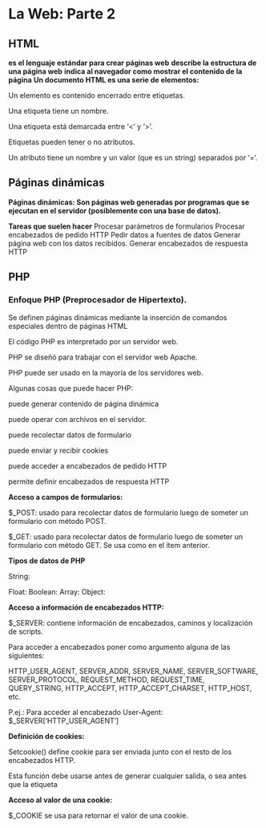 # La Web: Parte 2

## HTML

**es el lenguaje estándar para crear páginas web**
**describe la estructura de una página web**
**indica al navegador como mostrar el contenido de la página**
**Un documento HTML es una serie de elementos:**

Un elemento es contenido encerrado entre etiquetas.

Una etiqueta tiene un nombre.

Una etiqueta está demarcada entre ‘<‘ y ‘>’.

Etiquetas pueden tener o no atributos.

Un atributo tiene un nombre y un valor (que es un string) separados por ‘=‘.


## Páginas dinámicas

**Páginas dinámicas: Son páginas web generadas por programas que se ejecutan en el servidor (posiblemente con una base de datos).**

**Tareas que suelen hacer**
Procesar parámetros de formularios
Procesar encabezados de pedido HTTP
Pedir datos a fuentes de datos
Generar página web con los datos recibidos.
Generar encabezados de respuesta HTTP


## PHP


### Enfoque PHP (Preprocesador de Hipertexto).

Se definen páginas dinámicas mediante la inserción de comandos especiales dentro de páginas HTML

El código PHP es interpretado por un servidor web.

PHP se diseñó para trabajar con el servidor web Apache.

PHP puede ser usado en la mayoría de los servidores web.

Algunas cosas que puede hacer PHP:

puede generar contenido de página dinámica

puede operar con archivos en el servidor.

puede recolectar datos de formulario

puede enviar y recibir cookies

puede acceder a encabezados de pedido HTTP

permite definir encabezados de respuesta HTTP

**Acceso a campos de formularios:**

$_POST: usado para recolectar datos de formulario luego de someter un formulario con método POST.

$_GET: usado para recolectar datos de formulario luego de someter un formulario con método GET. Se usa como en el ítem anterior.

**Tipos de datos de PHP**

String:



Float:
Boolean:
Array:
Object:

**Acceso a información de encabezados HTTP:**

$_SERVER: contiene información de encabezados, caminos y localización de scripts.

Para acceder a encabezados poner como argumento alguna de las siguientes:

HTTP_USER_AGENT, SERVER_ADDR, SERVER_NAME, SERVER_SOFTWARE, SERVER_PROTOCOL, REQUEST_METHOD, REQUEST_TIME, QUERY_STRING, HTTP_ACCEPT, HTTP_ACCEPT_CHARSET, HTTP_HOST, etc.

P.ej.: Para acceder al encabezado User-Agent: $_SERVER[‘HTTP_USER_AGENT’]

**Definición de cookies:**

Setcookie() define cookie para ser enviada junto con el resto de los encabezados HTTP.

Esta función debe usarse antes de generar cualquier salida, o sea antes que la etiqueta <html>

**Acceso al valor de una cookie:**

$_COOKIE se usa para retornar el valor de una cookie.